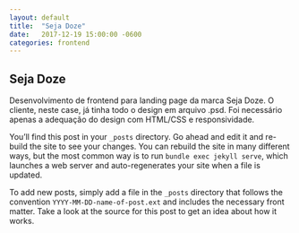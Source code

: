 ```yaml
---
layout: default
title:  "Seja Doze"
date:   2017-12-19 15:00:00 -0600
categories: frontend
---
```


<h2>Seja Doze</h2>
<quote>
  Desenvolvimento de frontend para landing page da marca Seja Doze. O cliente, neste case, já tinha todo o design em
  arquivo .psd. Foi necessário apenas a adequação do design com HTML/CSS e responsividade.
</quote>

You’ll find this post in your `_posts` directory. Go ahead and edit it and re-build the site to see your changes. You can rebuild the site in many different ways, but the most common way is to run `bundle exec jekyll serve`, which launches a web server and auto-regenerates your site when a file is updated.

To add new posts, simply add a file in the `_posts` directory that follows the convention `YYYY-MM-DD-name-of-post.ext` and includes the necessary front matter. Take a look at the source for this post to get an idea about how it works.
